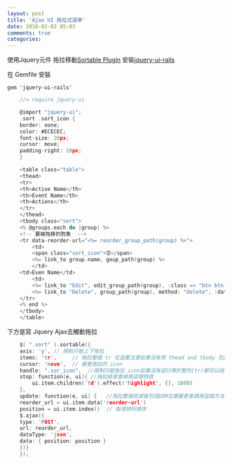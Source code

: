 ```yaml
---
layout: post
title: 'Ajax UI 拖拉式選單'
date: 2018-02-02 05:03
comments: true
categories: 
---
```

使用Jquery元件 拖拉移動[Sortable Plugin](http://api.jqueryui.com/sortable/)
安裝[jquery-ui-rails](https://github.com/jquery-ui-rails/jquery-ui-rails)

在 Gemfile 安裝

	gem 'jquery-ui-rails'

```c app\assets\javascripts\application.js
	//= require jquery-ui
```
```c app\assets\stylesheets\application.scss加上以下使用css效果在拖拉時候出現移動圖標
	@import "jquery-ui";
	.sort .sort_icon {
	border: none;
	color: #ECECEC;
	font-size: 20px;
	cursor: move;
	padding-right: 10px;
	}
```
```c View
	<table class="table">
	<thead>
	<tr>
	<th>Active Name</th>
	<th>Event Name</th>
	<th>Actions</th>
	</tr>
	</thead>
	<tbody class="sort">
	<% @groups.each do |group| %>
	<!-- 要被拖移的對象  -->
	<tr data-reorder-url="<%= reorder_group_path(group) %>">		
		<td>
		<span class="sort_icon">☰</span>
		<%= link_to group.name, goup_path(group) %>
		</td>
    <td>Even Name</td>
		<td>
		<%= link_to "Edit", edit_group_path(group), :class => "btn btn-default" %>
		<%= link_to "Delete", group_path(group), method: "delete", :data => { :confirm => "Are you sure?" }, :class => "btn btn-danger" %>
    </tr>
	<% end %>
	</tbody>
	</table>
```
下方是寫 Jquery Ajax去觸動拖拉
```c example.js
	$( ".sort" ).sortable({
	axis: 'y', // 限制只能上下拖拉
	items: 'tr',     // 拖拉整個 tr 在這要注意如果沒有用 thead and tbody 包起來會連動到標題去拖拉
	cursor: 'move',  // 變更拖拉的 icon
	handle: ".sor_icon",  //限制只能拖拉 icon如果沒有這行等於整列(tr)都可以拖拉
	stop: function(e, ui){ //拖拉結束會掉用這個特效
		ui.item.children('td').effect('highlight', {}, 1000)
	},
	update: function(e, ui) {   //拖拉整個完成後包括DOM位置變更會調用這個方法
	reorder_url = ui.item.data('reorder-url')
	position = ui.item.index()  // 取得排列順序
	$.ajax({
	type: 'POST',
	url: reorder_url,
	dataType: 'json',
	data: { position: position }
	})}
	});
```